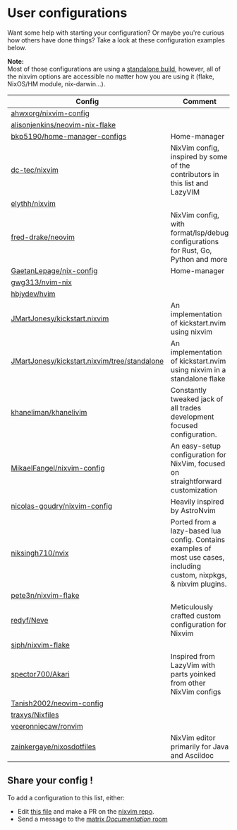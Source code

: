 # User configurations

Want some help with starting your configuration?
Or maybe you're curious how others have done things?
Take a look at these configuration examples below.

<!-- TODO: add info about `kickstart.nixvim` -->

**Note:**\
Most of those configurations are using a [standalone build](../platforms/standalone.html), however,
all of the nixvim options are accessible no matter how you are using it (flake, NixOS/HM module, nix-darwin...).

| Config | Comment |
|-|-|
| [ahwxorg/nixvim-config] | |
| [alisonjenkins/neovim-nix-flake] | |
| [bkp5190/home-manager-configs] | Home-manager |
| [dc-tec/nixvim] | NixVim config, inspired by some of the contributors in this list and LazyVIM |
| [elythh/nixvim] | |
| [fred-drake/neovim] | NixVim config, with format/lsp/debug configurations for Rust, Go, Python and more |
| [GaetanLepage/nix-config] | Home-manager |
| [gwg313/nvim-nix] | |
| [hbjydev/hvim] | |
| [JMartJonesy/kickstart.nixvim] | An implementation of kickstart.nvim using nixvim |
| [JMartJonesy/kickstart.nixvim/tree/standalone] | An implementation of kickstart.nvim using nixvim in a standalone flake |
| [khaneliman/khanelivim] | Constantly tweaked jack of all trades development focused configuration. |
| [MikaelFangel/nixvim-config] | An easy-setup configuration for NixVim, focused on straightforward customization |
| [nicolas-goudry/nixvim-config] | Heavily inspired by AstroNvim |
| [niksingh710/nvix] | Ported from a lazy-based lua config. Contains examples of most use cases, including custom, nixpkgs, & nixvim plugins. |
| [pete3n/nixvim-flake] | |
| [redyf/Neve] | Meticulously crafted custom configuration for Nixvim |
| [siph/nixvim-flake] | |
| [spector700/Akari] | Inspired from LazyVim with parts yoinked from other NixVim configs |
| [Tanish2002/neovim-config] | |
| [traxys/Nixfiles] | |
| [veeronniecaw/ronvim] | |
| [zainkergaye/nixosdotfiles] | NixVim editor primarily for Java and Asciidoc |

<!-- WARNING: Please ensure entries are alphabetically sorted ! -->

[ahwxorg/nixvim-config]: https://github.com/ahwxorg/nixvim-config
[alisonjenkins/neovim-nix-flake]: https://github.com/alisonjenkins/neovim-nix-flake
[bkp5190/home-manager-configs]: https://github.com/bkp5190/Home-Manager-Configs
[dc-tec/nixvim]: https://github.com/dc-tec/nixvim
[elythh/nixvim]: https://github.com/elythh/nixvim
[fred-drake/neovim]: https://github.com/fred-drake/neovim
[GaetanLepage/nix-config]: https://github.com/GaetanLepage/nix-config/tree/master/home/modules/tui/neovim
[gwg313/nvim-nix]: https://github.com/gwg313/nvim-nix
[hbjydev/hvim]: https://github.com/hbjydev/hvim
[JMartJonesy/kickstart.nixvim]: https://github.com/JMartJonesy/kickstart.nixvim
[JMartJonesy/kickstart.nixvim/tree/standalone]: https://github.com/JMartJonesy/kickstart.nixvim/tree/standalone
[khaneliman/khanelivim]: https://github.com/khaneliman/khanelivim
[MikaelFangel/nixvim-config]: https://github.com/MikaelFangel/nixvim-config
[nicolas-goudry/nixvim-config]: https://github.com/nicolas-goudry/nixvim-config
[niksingh710/nvix]: https://github.com/niksingh710/nvix
[pete3n/nixvim-flake]: https://github.com/pete3n/nixvim-flake
[redyf/Neve]: https://github.com/redyf/Neve
[siph/nixvim-flake]: https://github.com/siph/nixvim-flake
[spector700/Akari]: https://github.com/spector700/Akari
[Tanish2002/neovim-config]: https://github.com/Tanish2002/neovim-config
[traxys/Nixfiles]: https://github.com/traxys/Nixfiles/tree/master/neovim
[veeronniecaw/ronvim]: https://codeberg.org/veeronniecaw/ronvim
[zainkergaye/nixosdotfiles]: https://github.com/ZainKergaye/nixosdotfiles/tree/master/user/programs/nixvim

## Share your config !

To add a configuration to this list, either:
- Edit [this file](https://github.com/nix-community/nixvim/blob/main/docs/user-guide/config-examples.md) and make a PR on the [nixvim repo](https://github.com/nix-community/nixvim).
- Send a message to the [matrix _Documentation_ room](https://matrix.to/#/#nixvim-documentation:matrix.org)
